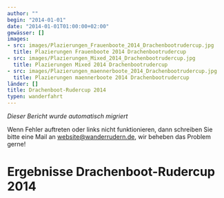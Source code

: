 ```yaml
---
author: ""
begin: "2014-01-01"
date: "2014-01-01T01:00:00+02:00"
gewässer: []
images:
- src: images/Plazierungen_Frauenboote_2014_Drachenbootrudercup.jpg
  title: Plazierungen Frauenboote 2014 Drachenbootrudercup
- src: images/Plazierungen_Mixed_2014_Drachenbootrudercup.jpg
  title: Plazierungen Mixed 2014 Drachenbootrudercup
- src: images/Plazierungen_maennerboote_2014_Drachenbootrudercup.jpg
  title: Plazierungen maennerboote 2014 Drachenbootrudercup
länder: []
title: Drachenboot-Rudercup 2014
typen: wanderfahrt
---
```



*Dieser Bericht wurde automatisch migriert*

Wenn Fehler auftreten oder links nicht funktionieren, dann schreiben Sie bitte eine Mail an website@wanderrudern.de, wir beheben das Problem gerne!



# Ergebnisse Drachenboot-Rudercup 2014


